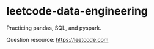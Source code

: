 # leetcode-data-engineering
Practicing pandas, SQL, and pyspark.

Question resource: https://leetcode.com 
